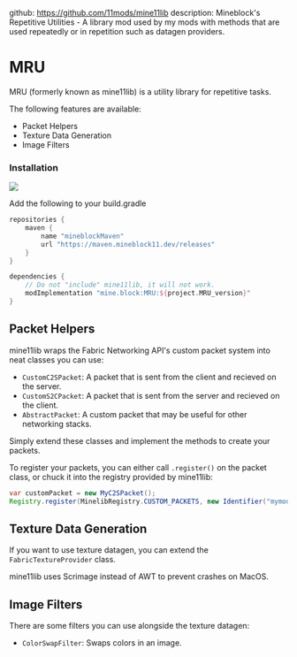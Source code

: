 github: https://github.com/11mods/mine11lib
description: Mineblock's Repetitive Utilities - A library mod used by my mods with methods that are used repeatedly or in repetition such as datagen providers.

# MRU

MRU (formerly known as mine11lib) is a utility library for repetitive tasks.

The following features are available:

- Packet Helpers
- Texture Data Generation
- Image Filters

### Installation

![](https://maven.mineblock11.dev/api/badge/latest/releases/mine/block/MRU/?color=8c3e39&name=Latest%20Maven)

Add the following to your build.gradle

```groovy
repositories {
    maven {
        name "mineblockMaven"
        url "https://maven.mineblock11.dev/releases"
    }
}

dependencies {
    // Do not "include" mine11lib, it will not work.
    modImplementation "mine.block:MRU:${project.MRU_version}"
}
```

## Packet Helpers

mine11lib wraps the Fabric Networking API's custom packet system into neat classes you can use:

- `CustomC2SPacket`: A packet that is sent from the client and recieved on the server.
- `CustomS2CPacket`: A packet that is sent from the server and recieved on the client.
- `AbstractPacket`: A custom packet that may be useful for other networking stacks.

Simply extend these classes and implement the methods to create your packets.

To register your packets, you can either call `.register()` on the packet class, or chuck it into the registry provided by mine11lib:

```java
var customPacket = new MyC2SPacket();
Registry.register(MinelibRegistry.CUSTOM_PACKETS, new Identifier("mymod", customPacket.getID(), customPacket);
```

## Texture Data Generation

If you want to use texture datagen, you can extend the `FabricTextureProvider` class.

mine11lib uses Scrimage instead of AWT to prevent crashes on MacOS.

## Image Filters

There are some filters you can use alongside the texture datagen:

- `ColorSwapFilter`: Swaps colors in an image.


